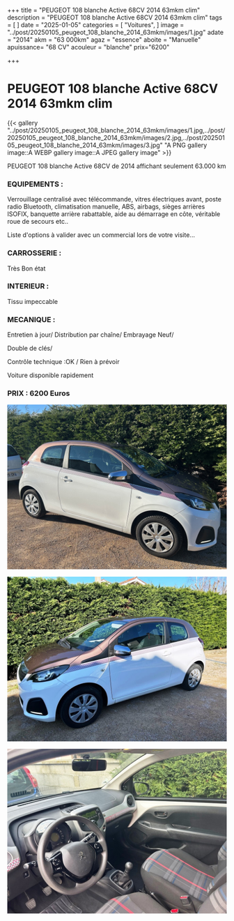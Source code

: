 +++
title = "PEUGEOT 108 blanche Active 68CV 2014 63mkm clim"
description = "PEUGEOT 108 blanche Active 68CV 2014 63mkm clim"
tags = [
]
date = "2025-01-05"
categories = [
    "Voitures",
]
image = "../post/20250105_peugeot_108_blanche_2014_63mkm/images/1.jpg"
adate = "2014"
akm = "63 000km"
agaz = "essence"
aboite = "Manuelle"
apuissance= "68 CV"
acouleur = "blanche"
prix="6200"

+++

# PEUGEOT 108 blanche Active 68CV 2014 63mkm clim

{{< gallery "../post/20250105_peugeot_108_blanche_2014_63mkm/images/1.jpg,../post/20250105_peugeot_108_blanche_2014_63mkm/images/2.jpg,../post/20250105_peugeot_108_blanche_2014_63mkm/images/3.jpg" "A PNG gallery image::A WEBP gallery image::A JPEG gallery image" >}}


PEUGEOT 108 blanche Active 68CV de 2014 affichant seulement 63.000 km


### EQUIPEMENTS :
Verrouillage centralisé avec télécommande, vitres électriques avant, poste radio Bluetooth, climatisation manuelle, ABS, airbags, sièges arrières ISOFIX, banquette arrière rabattable, aide au démarrage en côte, véritable roue de secours etc..


Liste d'options à valider avec un commercial lors de votre visite...


### CARROSSERIE :
Très Bon état 


### INTERIEUR :
Tissu impeccable

### MECANIQUE :
Entretien à jour/
Distribution par chaîne/
Embrayage Neuf/

Double de clés/

Contrôle technique :OK /
Rien à prévoir


Voiture disponible rapidement


### PRIX : 6200 Euros


<!-- more -->


![](images/1.jpg)

![](images/2.jpg)

![](images/3.jpg)

